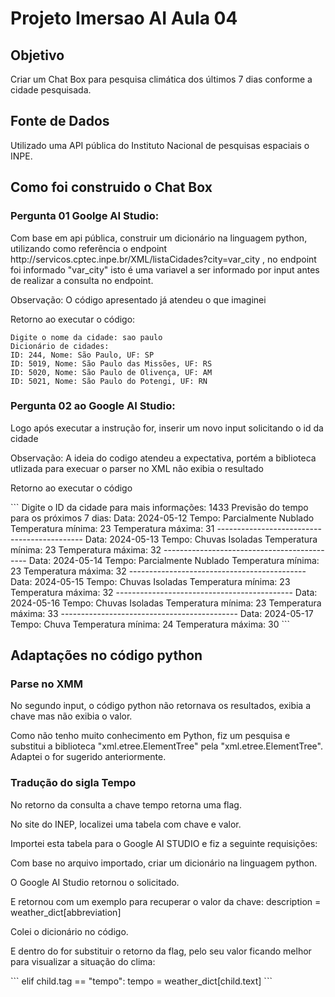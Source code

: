 # Projeto Imersao AI Aula 04

## Objetivo 
Criar um Chat Box para pesquisa climática dos últimos 7 dias conforme a cidade pesquisada.

## Fonte de Dados 
Utilizado uma API pública do Instituto Nacional de pesquisas espaciais o INPE.

## Como foi construido o Chat Box

### Pergunta 01 Goolge AI Studio: 

<p>Com base em api pública, construir um dicionário na linguagem python, utilizando como referência  o endpoint http://servicos.cptec.inpe.br/XML/listaCidades?city=var_city , no endpoint foi informado "var_city" isto é uma variavel a ser informado por input antes de realizar a consulta no endpoint.</p>

<p>Observação: O código apresentado já atendeu o que imaginei</p>

<p>Retorno ao executar o código:</p>

```
Digite o nome da cidade: sao paulo
Dicionário de cidades:
ID: 244, Nome: São Paulo, UF: SP
ID: 5019, Nome: São Paulo das Missões, UF: RS
ID: 5020, Nome: São Paulo de Olivença, UF: AM
ID: 5021, Nome: São Paulo do Potengi, UF: RN
```


### Pergunta 02 ao Google AI Studio:

<p>Logo após executar a instrução for, inserir um novo input solicitando o id da cidade</p>

<p>Observação: A ideia do codigo atendeu a expectativa, portém a biblioteca utlizada para execuar o parser no XML não exibia o resultado</p>

<p>Retorno ao executar o código </p>
```
Digite o ID da cidade para mais informações: 1433
Previsão do tempo para os próximos 7 dias:
Data: 2024-05-12
Tempo: Parcialmente Nublado
Temperatura mínima: 23
Temperatura máxima: 31
--------------------------------------------
Data: 2024-05-13
Tempo: Chuvas Isoladas
Temperatura mínima: 23
Temperatura máxima: 32
--------------------------------------------
Data: 2024-05-14
Tempo: Parcialmente Nublado
Temperatura mínima: 23
Temperatura máxima: 32
--------------------------------------------
Data: 2024-05-15
Tempo: Chuvas Isoladas
Temperatura mínima: 23
Temperatura máxima: 32
--------------------------------------------
Data: 2024-05-16
Tempo: Chuvas Isoladas
Temperatura mínima: 23
Temperatura máxima: 33
--------------------------------------------
Data: 2024-05-17
Tempo: Chuva
Temperatura mínima: 24
Temperatura máxima: 30
```

## Adaptações no código python

### Parse no XMM

<p>No segundo input, o código python não retornava os resultados, exibia a chave mas não exibia o valor.</p>
<p>Como não tenho muito conhecimento em Python, fiz um pesquisa e substitui a biblioteca "xml.etree.ElementTree" pela "xml.etree.ElementTree". Adaptei o for sugerido anteriormente.</p>


### Tradução do sigla Tempo

<p>No retorno da consulta a chave tempo retorna uma flag.</p>
<p>No site do INEP, localizei uma tabela com chave e valor.</p>
<p>Importei esta tabela para o Google AI STUDIO e fiz a seguinte requisições:</p>
<p>Com base no arquivo importado, criar um dicionário na linguagem python.</p>
<p>O Google AI Studio retornou o solicitado.</p>
<p>E retornou com um exemplo para recuperar o valor da chave: description = weather_dict[abbreviation]</p>
<p>Colei o dicionário no código.</p>
<p>E dentro do for substituir o retorno da flag, pelo seu valor ficando melhor para visualizar a situação do clima:</p>
```
elif child.tag == "tempo":
  tempo = weather_dict[child.text]
```



